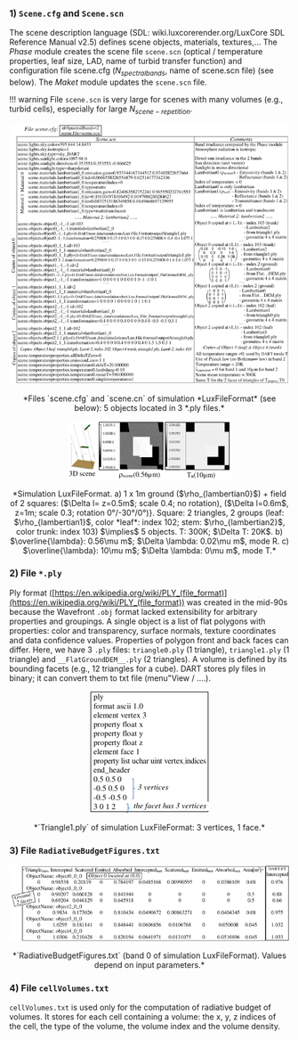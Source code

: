 ### **1) `Scene.cfg` and `Scene.scn`**

The scene description language (SDL: wiki.luxcorerender.org/LuxCore SDL Reference Manual v2.5) defines scene objects, materials, textures,... The *Phase* module creates the scene file `scene.scn` (optical / temperature properties, leaf size, LAD, name of turbid transfer function) and configuration file scene.cfg ($N_{spectral bands}$, name of scene.scn file) (see below). The *Maket* module updates the `scene.scn` file.

!!! warning
    File `scene.scn` is very large for scenes with many volumes (e.g., turbid cells), especially for large $N_{scene-repetition}$.

<center><img src="./media/scene_cfg_and_scene_scn_files.png"><p>*Files `scene.cfg` and `scene.cn` of simulation *LuxFileFormat* (see below): 5 objects located in 3 *.ply files.*</p></img></center>

<center><img src="./media/simulation_lux_file_format.png"><p>*Simulation LuxFileFormat. a) 1 x 1m ground ($\rho_{lambertian0}$) + field of 2 squares: ($\Delta l= z=0.5m$; scale 0.4; no rotation), ($\Delta l=0.6m$, z=1m; scale 0.3; rotation 0°/-30°/0°)}. Square: 2 triangles, 2 groups (leaf: $\rho_{lambertian1}$, color *leaf*: index 102; stem: $\rho_{lambertian2}$, color trunk: index 103) $\implies$ 5 objects. T: 300K; $\Delta T: 20K$. b) $\overline{\lambda}: 0.56\mu m$; $\Delta \lambda: 0.02\mu m$, mode R. c) $\overline{\lambda}: 10\mu m$; $\Delta \lambda: 0\mu m$, mode T.*</p></img></center>

### 2) **File `*.ply`**

Ply format ([https://en.wikipedia.org/wiki/PLY_(file_format)](https://en.wikipedia.org/wiki/PLY_(file_format)) was created in the mid-90s because the Wavefront `.obj` format lacked extensibility for arbitrary properties and groupings. A single object is a list of flat polygons with properties: color and transparency, surface normals, texture coordinates and data confidence values. Properties of polygon front and back faces can differ. Here, we have 3 `.ply` files: `triangle0.ply` (1 triangle), `triangle1.ply` (1 triangle) and `__FlatGroundDEM__.ply` (2 triangles). A volume is defined by its bounding facets (e.g., 12 triangles for a cube). DART stores ply files in binary; it can convert them to txt file (menu"View / ….).

<center><img src="./media/triangle1_ply.png"><p>*`Triangle1.ply` of simulation LuxFileFormat: 3 vertices, 1 face.*</p></img></center>


### **3) File `RadiativeBudgetFigures.txt`**

<center><img src="./media/radiative_budget_figures_txt.png"><p>*`RadiativeBudgetFigures.txt` (band 0 of simulation LuxFileFormat). Values depend on input parameters.*</p></img></center>

### **4) File `cellVolumes.txt`**

`cellVolumes.txt` is used only for the computation of radiative budget of volumes. It stores for each cell containing a volume: the x, y, z indices of the cell, the type of the volume, the volume index and the volume density.
